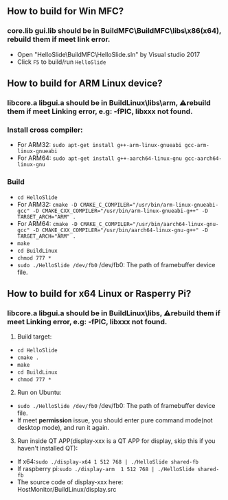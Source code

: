 ## How to build for Win MFC?
### core.lib gui.lib should be in BuildMFC\BuildMFC\libs\x86(x64), rebuild them if meet link error.
- Open "HelloSlide\BuildMFC\HelloSlide.sln" by Visual studio 2017
- Click `F5` to build/run `HelloSlide`

## How to build for ARM Linux device?
### libcore.a libgui.a should be in BuildLinux\libs\arm, ⚠️rebuild them if meet Linking error, e.g: -fPIC, libxxx not found.
### Install cross compiler:
- For ARM32: `sudo apt-get install g++-arm-linux-gnueabi gcc-arm-linux-gnueabi`
- For ARM64: `sudo apt-get install g++-aarch64-linux-gnu gcc-aarch64-linux-gnu`
### Build
- `cd HelloSlide`
- For ARM32: `cmake -D CMAKE_C_COMPILER="/usr/bin/arm-linux-gnueabi-gcc" -D CMAKE_CXX_COMPILER="/usr/bin/arm-linux-gnueabi-g++" -D TARGET_ARCH="ARM" .`
- For ARM64: `cmake -D CMAKE_C_COMPILER="/usr/bin/aarch64-linux-gnu-gcc" -D CMAKE_CXX_COMPILER="/usr/bin/aarch64-linux-gnu-g++" -D TARGET_ARCH="ARM" .`
- `make`
- `cd BuildLinux`
- `chmod 777 *`
- `sudo ./HelloSlide /dev/fb0`   /dev/fb0: The path of framebuffer device file.

## How to build for x64 Linux or Rasperry Pi?
### libcore.a libgui.a should be in BuildLinux\libs, ⚠️rebuild them if meet Linking error, e.g: -fPIC, libxxx not found.
1. Build target:
- `cd HelloSlide`
- `cmake .`
- `make`
- `cd BuildLinux`
- `chmod 777 *`

2. Run on Ubuntu:
- `sudo ./HelloSlide /dev/fb0`   /dev/fb0: The path of framebuffer device file.
- If meet **permission** issue, you should enter pure command mode(not desktop mode), and run it again.

3. Run inside QT APP(display-xxx is a QT APP for display, skip this if you haven't installed QT):
- If x64:`sudo ./display-x64 1 512 768 | ./HelloSlide shared-fb`
- If raspberry pi:`sudo ./display-arm  1 512 768 | ./HelloSlide shared-fb`
- The source code of display-xxx here: HostMonitor/BuildLinux/display.src
